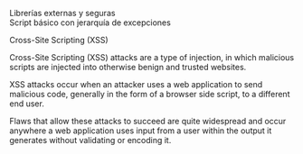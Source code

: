 Librerías externas y seguras<br>
Script básico con jerarquía de excepciones

 Cross-Site Scripting (XSS)

 Cross-Site Scripting (XSS) attacks are a type of injection, in which malicious scripts are injected into otherwise benign and trusted websites. 

 XSS attacks occur when an attacker uses a web application to send malicious code, 
 generally in the form of a browser side script, to a different end user. 
 
 Flaws that allow these attacks to succeed are quite widespread and occur anywhere a web application uses input from a user within the output 
 it generates without validating or encoding it.
